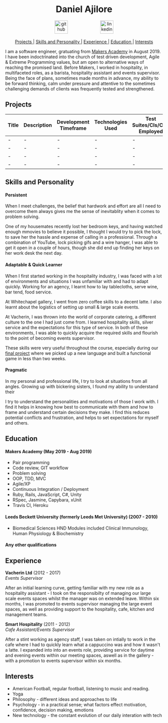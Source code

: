 <h1 align="center">Daniel Ajilore</h1>

<p align="center"> <a href="https://github.com/Danielandro"><img src="https://cdn0.iconfinder.com/data/icons/octicons/1024/mark-github-512.png" alt="github" hspace="50" height="42" width="42"></a>
<a href="https://www.linkedin.com/in/debora-piu/"><img src="https://www.iconfinder.com/data/icons/free-social-icons/67/linkedin_circle_color-512.png" alt="linkedin" hspace="50" height="42" width="42"></a></p>

<div align="center">
  
[Projects ](#projects) | 
[Skills and Personality ](#skills-and-personality) | 
[Experience ](#experience) | 
[Education ](#education) | 
[Interests ](#interests)
  
</div>

I am a software engineer, gratuating from <a href="https://makers.tech/">Makers Academy</a> in August 2019. I have been indoctrinated into the church of test driven development, Agile & Extreme Programming values, but am open to alternative ways of reaching the promised land. Before Makers, I worked in hospitality, in multifaceted roles, as a barista, hospitality assistant and events supervisor. Being the face of plans, sometimes made months in advance, my ability to be forward thinking, calm under pressure and attentive to the sometimes challenging demands of clients was frequently tested and strengthened.

## Projects

| Title | Description | Development Timeframe | Technologies Used | Test Suites/CIs/CDs Employed |
| ----- | ----------- | --------------------- | ----------------- | ---------------------------- |
| -     | -           | -                     | -                 | -                            |
| -     | -           | -                     | -                 | -                            |
| -     | -           | -                     | -                 | -                            |
| -     | -           | -                     | -                 | -                            |

## Skills and Personality

#### Persistent

When I meet challenges, the belief that hardwork and effort are all I need to overcome them always gives me the sense of inevitablity when it comes to problem solving.

One of my housemates recently lost her bedroom keys, and having watched enough mmovies to believe it possible, I thought I would try to pick the lock, to save her the hassle and expense of calling in a professional. Through a combination of YouTube, lock picking gifs and a wire hanger, I was able to get it open in a couple of hours, though she did end up finding her keys on her work desk the next day.

#### Adaptable & Quick Learner

When I first started working in the hospitality industry, I was faced with a lot of environments and situations I was unfamiliar with and had to adapt quickly. Working for an agency, I learnt how to lay tablecloths, serve wine, bar tend, food service. 

At Whitechapel gallery, I went from zero coffee skills to a decent latte. I also learnt about the logistics of setting up small & large scale events. 

At Vacherin, I was thrown into the world of corporate catering, a different culture to the one I had just come from. I learned hospitality skills, silver service and the expectations for this type of service. In both of these environments, I was able to quickly acquire the required skills and flourish to the point of becoming events supervisor.

These skills were very useful throughout the course, especially during our <a href="https://github.com/carlfjones/DragonPirates">final project</a> where we picked up a new language and built a functional game in less than two weeks.

#### Pragmatic

In my personal and professional life, I try to look at situations from all angles. Growing up with bickering sisters, I found my ability to understand their 

I try to understand the personalities and motivations of those I work with. I find it helps in knowing how best to communicate with them and how to frame and understand certain decisions they make. I find this reduces potential conflicts and frustration, and helps to set expectations for myself and others. 


## Education

#### Makers Academy (May 2019 - Aug 2019)


- Pair programming
- Code review, GIT workflow
- Problem solving
- OOP, TDD, MVC
- Agile/XP
- Continuous Integration / Deployment
- Ruby, Rails, JavaScript, C#, Unity
- RSpec, Jasmine, Capybara, xUnit
- Travis CI, Heroku

#### Leeds Beckett University (formerly Leeds Met University) (2007 - 2010)

- Biomedical Sciences HND
  Modules included Clinical Immunology, Human Physiology & Biochemistry

#### Any other qualifications

## Experience

**Vacherin Ltd** (2012 - 2017)  
_Events Supervisor_

After an initial learning curve, getting familiar with my new role as a hospitality assistant - I took on the responsibilty of managing our large scale events spaces whilst the manager was on extended leave. Within six months, I was promoted to events supervisor managing the large event spaces, as well as providing support to the hospitality, cafe, kitchen and management teams.

**Smart Hospitality** (2011 - 2012)  
_Cafe Assistant/Events Supervisor_

After a stint working as agency staff, I was taken on intially to work in the cafe where I had to quickly learn what a cappuccino was and how it wasn't a latte. I expanded into into an events role, providing service for daytime and evening events within our meeting spaces, aswell as in the gallery - with a promotion to events supervisor within six months.

## Interests 
- American Football, regular football, listening to music and reading.
- Yoga
- Philosophy - different ideas and approaches to life
- Psychology - in a practical sense; what factors effect motivation, confidence, decision making, emotions
- New technology - the constant evolution of our daily interation with tech
